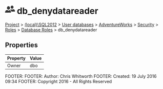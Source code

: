 
# ![Database Roles](../../../../../../Images/Role_Database32.png) db_denydatareader

[Project](../../../../../../index.md) > [(local)\\SQL2012](../../../../../index.md) > [User databases](../../../../index.md) > [AdventureWorks](../../../index.md) > [Security](../../index.md) > [Roles](../index.md) > [Database Roles](Database_Roles_.md) > db_denydatareader

## <a name="#properties"></a>Properties

| Property | Value |
|---|---|
| Owner | dbo |

FOOTER: FOOTER: Author:  Chris Whitworth
FOOTER: Created: 19 July 2016 09:34
FOOTER: Copyright 2016 - All Rights Reserved

